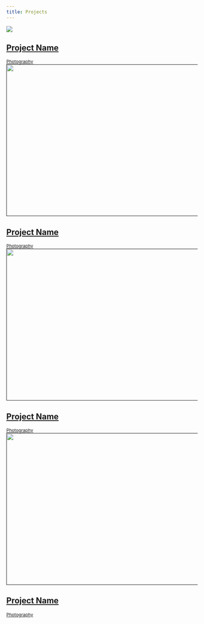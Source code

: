 ```yaml
---
title: Projects
---
```

<link rel="stylesheet" href="../assets/css/research-style.css">
<div class="site-content">
   <div class="demo demo-1">
      <div class="project-list">
         <div class="project">
            <div class="project__card">
               <a href="www.google.com"><img src="../assets/images/uppsala.jpg"></a>
			   <!--<a href="google.com" class='project__image'>-->
               <div class="project__detail">
                  <h2 class="project__title"><a href="#">Project Name</a></h2>
                  <small class="project__category"><a href="#">Photography</a></small>
               </div>
            </div>
         </div>
         <div class="project">
            <div class="project__card">
               <a href="" class="project__image"><img src="http://unsplash.it/600/400?image=189" width=600 height=400 alt=""></a>
               <div class="project__detail">
                  <h2 class="project__title"><a href="#">Project Name</a></h2>
                  <small class="project__category"><a href="#">Photography</a></small>
               </div>
            </div>
         </div>
         <div class="project">
            <div class="project__card">
               <a href="" class="project__image"><img src="http://unsplash.it/600/400?image=189" width=600 height=400 alt=""></a>
               <div class="project__detail">
                  <h2 class="project__title"><a href="#">Project Name</a></h2>
                  <small class="project__category"><a href="#">Photography</a></small>
               </div>
            </div>
         </div>
         <div class="project">
            <div class="project__card">
               <a href="" class="project__image"><img src="http://unsplash.it/600/400?image=189" width=600 height=400 alt=""></a>
               <div class="project__detail">
                  <h2 class="project__title"><a href="#">Project Name</a></h2>
                  <small class="project__category"><a href="#">Photography</a></small>
               </div>
            </div>
         </div>
      </div>
   </div>
</div>
<script src="https://ajax.googleapis.com/ajax/libs/jquery/1.12.0/jquery.min.js"></script>
<script>window.jQuery || document.write('<script src="js/vendor/jquery-1.12.1.min.js"><\\/script>')</script>
<!-- Place this tag right after the last button or just before your close body tag. -->
<script async defer id="github-bjs" src="https://buttons.github.io/buttons.js"></script>
<script>window.twttr = (function(d, s, id) {
   var js, fjs = d.getElementsByTagName(s)[0],
     t = window.twttr || {};
   if (d.getElementById(id)) return t;
   js = d.createElement(s);
   js.id = id;
   js.src = "https://platform.twitter.com/widgets.js";
   fjs.parentNode.insertBefore(js, fjs);
   
   t._e = [];
   t.ready = function(f) {
     t._e.push(f);
   };
   
   return t;
   }(document, "script", "twitter-wjs"));
</script>
<script src="../assets/js/plugins/jquery.hover3d.js" ></script>
<script>
   $(document).ready(function(){
   	$(".project").hover3d({
   		selector: ".project__card"
   	});
   
   	$(".movie").hover3d({
   		selector: ".movie__card",
   		shine: true,
   		sensitivity: 20,
   	});
   });
   
</script>
